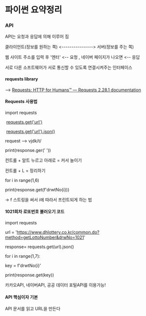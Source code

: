 # 파이썬 요약정리

### API

 API는 요청과 응답에 의해 이루어 짐

클라이언트(정보를 원하는 쪽)  <----------------> 서버(정보를 주는 쪽)

웹 사이트 주소를 입력 후 '엔터' <-- 요청 , 네이버 페이지가 나오면 <-- 응답

서로 다른 소프트웨어가 서로 통신할 수 있도록 연결시켜주는 인터페이스



#### requests library

--> [Requests: HTTP for Humans™ — Requests 2.28.1 documentation](https://requests.readthedocs.io/en/latest/)



#### Requests 사용법

import requests

​	<u>requests.get('url')</u>

​	<u>requests.get('url').json()</u>



request --> vjdk/t/



print(response.ger('     '))



컨트롤 + 알트 누르고 아래로 = 커서 늘이기

컨트롤 + L = 정리하기



for i in range(1,6)

print(response.get(f'drwtNo{i}))

-> f 스트링을 써서 i에 따라서 프린트되게 하는 법





#### 1021회차 로또번호 불러오기 코드

import requests

url = 'https://www.dhlottery.co.kr/common.do?method=getLottoNumber&drwNo=1021'

response= requests.get(url).json()

for i in range(1,7):

 key = f'drwtNo{i}'

 print(response.get(key))





카카오API, 네이버API, 공공 데이터 포털API를 이용가능!





#### API 핵심이자 기본

API 문서를 읽고 URL을 만든다